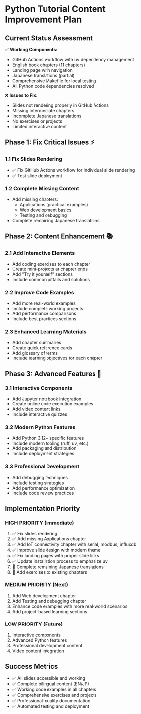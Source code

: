 # Python Tutorial Content Improvement Plan

## Current Status Assessment

✅ **Working Components:**
- GitHub Actions workflow with uv dependency management
- English book chapters (11 chapters)
- Landing page with navigation
- Japanese translations (partial)
- Comprehensive Makefile for local testing
- All Python code dependencies resolved

❌ **Issues to Fix:**
- Slides not rendering properly in GitHub Actions
- Missing intermediate chapters
- Incomplete Japanese translations
- No exercises or projects
- Limited interactive content

## Phase 1: Fix Critical Issues ⚡

### 1.1 Fix Slides Rendering
- ✅ Fix GitHub Actions workflow for individual slide rendering
- ✅ Test slide deployment

### 1.2 Complete Missing Content
- Add missing chapters:
  - Applications (practical examples)
  - Web development basics
  - Testing and debugging
- Complete remaining Japanese translations

## Phase 2: Content Enhancement 📚

### 2.1 Add Interactive Elements
- Add coding exercises to each chapter
- Create mini-projects at chapter ends
- Add "Try it yourself" sections
- Include common pitfalls and solutions

### 2.2 Improve Code Examples
- Add more real-world examples
- Include complete working projects
- Add performance comparisons
- Include best practices sections

### 2.3 Enhanced Learning Materials
- Add chapter summaries
- Create quick reference cards
- Add glossary of terms
- Include learning objectives for each chapter

## Phase 3: Advanced Features 🚀

### 3.1 Interactive Components
- Add Jupyter notebook integration
- Create online code execution examples
- Add video content links
- Include interactive quizzes

### 3.2 Modern Python Features
- Add Python 3.12+ specific features
- Include modern tooling (ruff, uv, etc.)
- Add packaging and distribution
- Include deployment strategies

### 3.3 Professional Development
- Add debugging techniques
- Include testing strategies
- Add performance optimization
- Include code review practices

## Implementation Priority

### HIGH PRIORITY (Immediate)
1. ✅ Fix slides rendering 
2. ✅ Add missing Applications chapter
3. ✅ Add IoT connectivity chapter with serial, modbus, influxdb
4. ✅ Improve slide design with modern theme
5. ✅ Fix landing pages with proper slide links  
6. ✅ Update installation process to emphasize uv
7. 🔄 Complete remaining Japanese translations
8. 🔄 Add exercises to existing chapters

### MEDIUM PRIORITY (Next)
1. Add Web development chapter
2. Add Testing and debugging chapter
3. Enhance code examples with more real-world scenarios
4. Add project-based learning sections

### LOW PRIORITY (Future)
1. Interactive components
2. Advanced Python features
3. Professional development content
4. Video content integration

## Success Metrics

- ✅ All slides accessible and working
- ✅ Complete bilingual content (EN/JP)
- ✅ Working code examples in all chapters
- ✅ Comprehensive exercises and projects
- ✅ Professional-quality documentation
- ✅ Automated testing and deployment